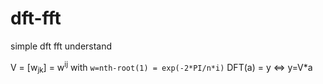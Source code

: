 # dft-fft
simple dft fft understand

V = [w<sub>jk</sub>] = w<sup>ij</sup> with `w=nth-root(1) = exp(-2*PI/n*i)`
DFT(a) = y <=> y=V*a

